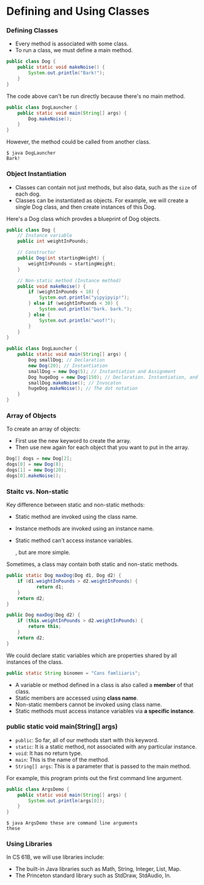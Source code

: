 # Defining and Using Classes

### Defining Classes

* Every method is associated with some class.
* To run a class, we must define a main method.

```java
public class Dog {
    public static void makeNoise() {
        System.out.println("Bark!");
    }
}
```

The code above can't be run directly because there's no main method.

```java
public class DogLauncher {
    public static void main(String[] args) {
        Dog.makeNoise();
    }
}
```

However, the method could be called from another class.

```text
$ java DogLauncher
Bark!
```

### Object Instantiation

* Classes can contain not just methods, but also data, such as the `size` of each dog.
* Classes can be instantiated as objects. For example, we will create a single Dog class, and then create instances of this Dog.

Here's a Dog class which provdes a blueprint of Dog objects.

```java
public class Dog {
    // Instance variable
    public int weightInPounds;

    // Constructor
    public Dog(int startingWeight) {
        weightInPounds = startingWeight;
    }

    // Non-static method (Instance method)
    public void makeNoise() {
        if (weightInPounds < 10) {
            System.out.println("yipyipyip!");
        } else if (weightInPounds < 30) {
            System.out.println("bark. bark.");
        } else {
            System.out.println("woof!");
        }
    }
}
```

```java
public class DogLauncher {
    public static void main(String[] args) {
        Dog smallDog; // Declaration
        new Dog(20); // Instantiation
        smallDog = new Dog(5); // Instantiation and Assignment
        Dog hugeDog = new Dog(150); // Declaration. Instantiation, and Assignment
        smallDog.makeNoise(); // Invocaton
        hugeDog.makeNoise(); // The dot notation
    }
}
```

### Array of Objects

To create an array of objects:

* First use the new keyword to create the array.
* Then use new again for each object that you want to put in the array.

```java
Dog[] dogs = new Dog[2];
dogs[0] = new Dog(8);
dogs[1] = new Dog(20);
dogs[0].makeNoise();
```

### Staitc vs. Non-static

Key difference between static and non-static methods:

* Static method are invoked using the class name.
* Instance methods are invoked using an instance name.
* Static method can't access instance variables.

  , but are more simple.

Sometimes, a class may contain both static and non-static methods.

```java
public static Dog maxDog(Dog d1, Dog d2) {
    if (d1.weightInPounds > d2.weightInPounds) {
           return d1;
    }
    return d2;
}

public Dog maxDog(Dog d2) {
    if (this.weightInPounds > d2.weightInPounds) {
        return this;
    }
    return d2;
}
```

We could declare static variables which are properties shared by all instances of the class.

```java
public static String binomen = "Cans famliiaris";
```

* A variable or method defined in a class is also called a **member** of that class.
* Static members are accessed using **class name**.
* Non-static members cannot be invoked using class name.
* Static methods must access instance variables via **a specific instance**.

### public static void main\(String\[\] args\)

* `public`: So far, all of our methods start with this keyword.
* `static`: It is a static method, not associated with any particular instance.
* `void`: It has no return type.
* `main`: This is the name of the method.
* `String[] args`: This is a parameter that is passed to the main method.

For example, this program prints out the first command line argument.

```java
public class ArgsDemo {
    public static void main(String[] args) {
        System.out.println(args[0]);
    }
}
```

```text
$ java ArgsDemo these are command line arguments
these
```

### Using Libraries

In CS 61B, we will use libraries include:

* The built-in Java libraries such as Math, String, Integer, List, Map.
* The Princeton standard library such as StdDraw, StdAudio, In.

